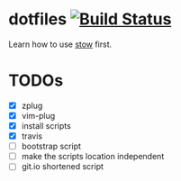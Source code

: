 
# dotfiles [![Build Status](https://travis-ci.org/Gnnng/dotfiles.svg?branch=master)](https://travis-ci.org/Gnnng/dotfiles)

Learn how to use [stow](https://www.gnu.org/software/stow/) first.

# TODOs

- [x] zplug
- [x] vim-plug
- [x] install scripts
- [x] travis
- [ ] bootstrap script
- [ ] make the scripts location independent
- [ ] git.io shortened script
